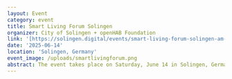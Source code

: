 ```yaml
---
layout: Event
category: event
title: Smart Living Forum Solingen
organizer: City of Solingen + openHAB Foundation
link: '[https://solingen.digital/events/smart-living-forum-solingen-am-18-november-2023](https://www.solingen.digital/events/smart-living-forum-solingen-am-14-juni-2025)'
date: '2025-06-14'
location: 'Solingen, Germany'
event_image: /uploads/smartlivingforum.png
abstract: The event takes place on Saturday, June 14 in Solingen, Germany from 10am-18pm. It is open to the general public and will have a marketplace with booths and a series of talks. The communities of openRemote and ioBroker will also be present.
---
```

